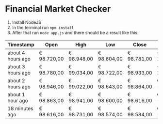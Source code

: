 # Financial Market Checker

1. Install NodeJS
2. In the terminal run `npm install`
3. After that run `node app.js` and there should be a result like this:

| Timestamp         | Open        | High        | Low         | Close       | Diff      | Diff % | Volume     |
| ----------------- | ----------- | ----------- | ----------- | ----------- | --------- | ------ | ---------- |
| about 4 hours ago | € 98.720,00 | € 98.948,00 | € 98.604,00 | € 98.781,00 | +€ 197,00 | +0.20% | 2.72081261 |
| about 3 hours ago | € 98.780,00 | € 99.034,00 | € 98.722,00 | € 98.933,00 | +€ 152,00 | +0.15% | 4.69083087 |
| about 2 hours ago | € 98.946,00 | € 99.022,00 | € 98.643,00 | € 98.864,00 | € -69,00  | -0.07% | 4.94676898 |
| about 1 hour ago  | € 98.863,00 | € 98.941,00 | € 98.600,00 | € 98.616,00 | € -248,00 | -0.25% | 6.95339241 |
| 18 minutes ago    | € 98.616,00 | € 98.731,00 | € 98.574,00 | € 98.584,00 | € -32,00  | -0.03% | 3.25533777 |
